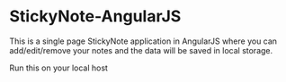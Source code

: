 # StickyNote-AngularJS

This is a single page StickyNote application in AngularJS where you can add/edit/remove your notes and the data will be saved in local storage.

Run this on your local host
